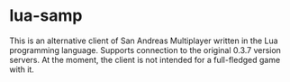 # lua-samp
This is an alternative client of San Andreas Multiplayer written in the Lua programming language.
Supports connection to the original 0.3.7 version servers. At the moment, the client is not intended for a full-fledged game with it.
